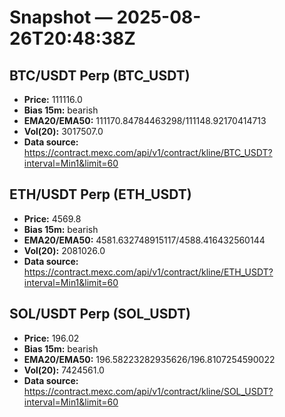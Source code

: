 # Snapshot — 2025-08-26T20:48:38Z

## BTC/USDT Perp (BTC_USDT)
- **Price:** 111116.0
- **Bias 15m:** bearish
- **EMA20/EMA50:** 111170.84784463298/111148.92170414713
- **Vol(20):** 3017507.0
- **Data source:** https://contract.mexc.com/api/v1/contract/kline/BTC_USDT?interval=Min1&limit=60

## ETH/USDT Perp (ETH_USDT)
- **Price:** 4569.8
- **Bias 15m:** bearish
- **EMA20/EMA50:** 4581.632748915117/4588.416432560144
- **Vol(20):** 2081026.0
- **Data source:** https://contract.mexc.com/api/v1/contract/kline/ETH_USDT?interval=Min1&limit=60

## SOL/USDT Perp (SOL_USDT)
- **Price:** 196.02
- **Bias 15m:** bearish
- **EMA20/EMA50:** 196.58223282935626/196.8107254590022
- **Vol(20):** 7424561.0
- **Data source:** https://contract.mexc.com/api/v1/contract/kline/SOL_USDT?interval=Min1&limit=60
